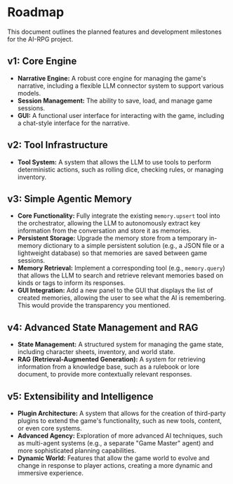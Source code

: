 # Roadmap

This document outlines the planned features and development milestones for the AI-RPG project.

## v1: Core Engine

*   **Narrative Engine:** A robust core engine for managing the game's narrative, including a flexible LLM connector system to support various models.
*   **Session Management:** The ability to save, load, and manage game sessions.
*   **GUI:** A functional user interface for interacting with the game, including a chat-style interface for the narrative.

## v2: Tool Infrastructure

*   **Tool System:** A system that allows the LLM to use tools to perform deterministic actions, such as rolling dice, checking rules, or managing inventory.

## v3: Simple Agentic Memory

*   **Core Functionality:** Fully integrate the existing `memory.upsert` tool into the orchestrator, allowing the LLM to autonomously extract key information from the conversation and store it as memories.
*   **Persistent Storage:** Upgrade the memory store from a temporary in-memory dictionary to a simple persistent solution (e.g., a JSON file or a lightweight database) so that memories are saved between game sessions.
*   **Memory Retrieval:** Implement a corresponding tool (e.g., `memory.query`) that allows the LLM to search and retrieve relevant memories based on kinds or tags to inform its responses.
*   **GUI Integration:** Add a new panel to the GUI that displays the list of created memories, allowing the user to see what the AI is remembering. This would provide the transparency you mentioned.

## v4: Advanced State Management and RAG

*   **State Management:** A structured system for managing the game state, including character sheets, inventory, and world state.
*   **RAG (Retrieval-Augmented Generation):** A system for retrieving information from a knowledge base, such as a rulebook or lore document, to provide more contextually relevant responses.

## v5: Extensibility and Intelligence

*   **Plugin Architecture:** A system that allows for the creation of third-party plugins to extend the game's functionality, such as new tools, content, or even core systems.
*   **Advanced Agency:** Exploration of more advanced AI techniques, such as multi-agent systems (e.g., a separate "Game Master" agent) and more sophisticated planning capabilities.
*   **Dynamic World:** Features that allow the game world to evolve and change in response to player actions, creating a more dynamic and immersive experience.